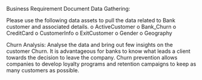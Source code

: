 Business Requirement Document
Data Gathering:

Please use the following data assets to pull the data related to Bank customer and associated details.
o	ActiveCustomer 
o	Bank_Churn
o	CreditCard
o	CustomerInfo
o	ExitCustomer
o	Gender
o	Geography

Churn Analysis:
Analyse the data and bring out few insights on the customer Churn.
It is advantageous for banks to know what leads a client towards the decision to leave the company.
Churn prevention allows companies to develop loyalty programs and retention campaigns to keep as many customers as possible.

